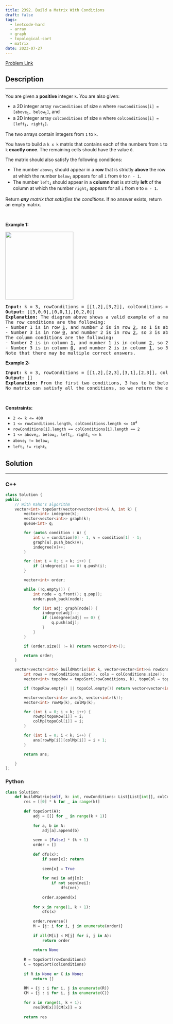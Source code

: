 ```yaml
---
title: 2392. Build a Matrix With Conditions
draft: false
tags: 
  - leetcode-hard
  - array
  - graph
  - topological-sort
  - matrix
date: 2023-07-27
---
```


[Problem Link](https://leetcode.com/problems/build-a-matrix-with-conditions/)

## Description

---
<p>You are given a <strong>positive</strong> integer <code>k</code>. You are also given:</p>

<ul>
	<li>a 2D integer array <code>rowConditions</code> of size <code>n</code> where <code>rowConditions[i] = [above<sub>i</sub>, below<sub>i</sub>]</code>, and</li>
	<li>a 2D integer array <code>colConditions</code> of size <code>m</code> where <code>colConditions[i] = [left<sub>i</sub>, right<sub>i</sub>]</code>.</li>
</ul>

<p>The two arrays contain integers from <code>1</code> to <code>k</code>.</p>

<p>You have to build a <code>k x k</code> matrix that contains each of the numbers from <code>1</code> to <code>k</code> <strong>exactly once</strong>. The remaining cells should have the value <code>0</code>.</p>

<p>The matrix should also satisfy the following conditions:</p>

<ul>
	<li>The number <code>above<sub>i</sub></code> should appear in a <strong>row</strong> that is strictly <strong>above</strong> the row at which the number <code>below<sub>i</sub></code> appears for all <code>i</code> from <code>0</code> to <code>n - 1</code>.</li>
	<li>The number <code>left<sub>i</sub></code> should appear in a <strong>column</strong> that is strictly <strong>left</strong> of the column at which the number <code>right<sub>i</sub></code> appears for all <code>i</code> from <code>0</code> to <code>m - 1</code>.</li>
</ul>

<p>Return <em><strong>any</strong> matrix that satisfies the conditions</em>. If no answer exists, return an empty matrix.</p>

<p>&nbsp;</p>
<p><strong class="example">Example 1:</strong></p>
<img alt="" src="https://assets.leetcode.com/uploads/2022/07/06/gridosdrawio.png" style="width: 211px; height: 211px;" />
<pre>
<strong>Input:</strong> k = 3, rowConditions = [[1,2],[3,2]], colConditions = [[2,1],[3,2]]
<strong>Output:</strong> [[3,0,0],[0,0,1],[0,2,0]]
<strong>Explanation:</strong> The diagram above shows a valid example of a matrix that satisfies all the conditions.
The row conditions are the following:
- Number 1 is in row <u>1</u>, and number 2 is in row <u>2</u>, so 1 is above 2 in the matrix.
- Number 3 is in row <u>0</u>, and number 2 is in row <u>2</u>, so 3 is above 2 in the matrix.
The column conditions are the following:
- Number 2 is in column <u>1</u>, and number 1 is in column <u>2</u>, so 2 is left of 1 in the matrix.
- Number 3 is in column <u>0</u>, and number 2 is in column <u>1</u>, so 3 is left of 2 in the matrix.
Note that there may be multiple correct answers.
</pre>

<p><strong class="example">Example 2:</strong></p>

<pre>
<strong>Input:</strong> k = 3, rowConditions = [[1,2],[2,3],[3,1],[2,3]], colConditions = [[2,1]]
<strong>Output:</strong> []
<strong>Explanation:</strong> From the first two conditions, 3 has to be below 1 but the third conditions needs 3 to be above 1 to be satisfied.
No matrix can satisfy all the conditions, so we return the empty matrix.
</pre>

<p>&nbsp;</p>
<p><strong>Constraints:</strong></p>

<ul>
	<li><code>2 &lt;= k &lt;= 400</code></li>
	<li><code>1 &lt;= rowConditions.length, colConditions.length &lt;= 10<sup>4</sup></code></li>
	<li><code>rowConditions[i].length == colConditions[i].length == 2</code></li>
	<li><code>1 &lt;= above<sub>i</sub>, below<sub>i</sub>, left<sub>i</sub>, right<sub>i</sub> &lt;= k</code></li>
	<li><code>above<sub>i</sub> != below<sub>i</sub></code></li>
	<li><code>left<sub>i</sub> != right<sub>i</sub></code></li>
</ul>


## Solution

---
### C++
``` cpp title='build-a-matrix-with-conditions'
class Solution {
public:
    // With Kahn's algorithm
    vector<int> topoSort(vector<vector<int>>& A, int k) {
        vector<int> indegree(k);
        vector<vector<int>> graph(k);
        queue<int> q;

        for (auto& condition : A) {
            int u = condition[0] - 1, v = condition[1] - 1;
            graph[u].push_back(v);
            indegree[v]++;
        }

        for (int i = 0; i < k; i++) {
            if (indegree[i] == 0) q.push(i);
        }

        vector<int> order;

        while (!q.empty()) {
            int node = q.front(); q.pop();
            order.push_back(node);

            for (int adj: graph[node]) {
                indegree[adj]--;
                if (indegree[adj] == 0) {
                    q.push(adj);
                }
            }
        }

        if (order.size() != k) return vector<int>();

        return order;
    }

    vector<vector<int>> buildMatrix(int k, vector<vector<int>>& rowConditions, vector<vector<int>>& colConditions) {
        int rows = rowConditions.size(), cols = colConditions.size();
        vector<int> topoRow = topoSort(rowConditions, k), topoCol = topoSort(colConditions, k);

        if (topoRow.empty() || topoCol.empty()) return vector<vector<int>>();

        vector<vector<int>> ans(k, vector<int>(k));
        vector<int> rowMp(k), colMp(k);

        for (int i = 0; i < k; i++) {
            rowMp[topoRow[i]] = i;
            colMp[topoCol[i]] = i;
        }

        for (int i = 0; i < k; i++) {
            ans[rowMp[i]][colMp[i]] = i + 1;
        }

        return ans;

    }
};
```
### Python
``` py title='build-a-matrix-with-conditions'
class Solution:
    def buildMatrix(self, k: int, rowConditions: List[List[int]], colConditions: List[List[int]]) -> List[List[int]]:
        res = [[0] * k for _ in range(k)]
        
        def topoSort(A):
            adj = [[] for _ in range(k + 1)] 
            
            for a, b in A:
                adj[a].append(b)
            
            seen = [False] * (k + 1)
            order = []
            
            def dfs(x):
                if seen[x]: return
                
                seen[x] = True
                
                for nei in adj[x]:
                    if not seen[nei]:
                        dfs(nei)
                
                order.append(x)
            
            for x in range(1, k + 1):
                dfs(x)
            
            order.reverse()
            M = {j: i for i, j in enumerate(order)}
            
            if all(M[i] < M[j] for i, j in A):
                return order
            
            return None
        
        R = topoSort(rowConditions)
        C = topoSort(colConditions)
        
        if R is None or C is None:
            return []
        
        RM = {j : i for i, j in enumerate(R)}
        CM = {j : i for i, j in enumerate(C)}
        
        for x in range(1, k + 1):
            res[RM[x]][CM[x]] = x
            
        return res
```

